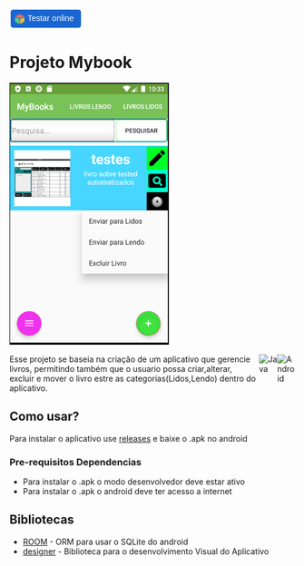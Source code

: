 [![Testar em Deploy](./image.png)](https://appetize.io/app/0d8nwxyqn3w9jnmyufrq54b9e4)
# Projeto Mybook

![Tela inicial](./home.png)

<img align="right" src="https://filedn.com/l3HMwWFeFPE7q4xHdixbsqH/github.assets/android.svg" alt="Android" width="32px"/>
<img align="right" src="https://filedn.com/l3HMwWFeFPE7q4xHdixbsqH/github.assets/java16x16.svg" alt="Java" width="32px"/>
Esse projeto se baseia na criação de um aplicativo que gerencie livros,
permitindo também que o usuario possa criar,alterar, excluir e mover o livro estre as categorias(Lidos,Lendo)
dentro do aplicativo.

## Como usar?

Para instalar o aplicativo use [releases](https://github.com/gilberto-009199/MyBooks/releases) e baixe o .apk no android

### Pre-requisitos Dependencias

* Para instalar o .apk o modo desenvolvedor deve estar ativo
* Para instalar o .apk o android deve ter acesso a internet


## Bibliotecas

* [ROOM](https://developer.android.com/topic/libraries/architecture/room) - ORM para usar o SQLite do android
* [designer](https://developer.android.com/design/) - Biblioteca para o desenvolvimento Visual do Aplicativo

